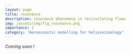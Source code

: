 ```yaml
---
layout: page
title: resonance
description: resonance phenomena in reciruclating flows
img: /assets/img/fig_resonance.png
importance: 1
category: "Aeroacoustic modelling for helioseismology"
---
```


*Coming soon !*
